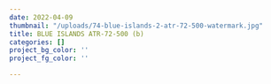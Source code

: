 ```yaml
---
date: 2022-04-09
thumbnail: "/uploads/74-blue-islands-2-atr-72-500-watermark.jpg"
title: BLUE ISLANDS ATR-72-500 (b)
categories: []
project_bg_color: ''
project_fg_color: ''

---
```

